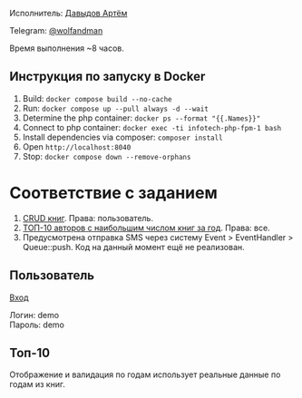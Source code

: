 Исполнитель: [Давыдов Артём](https://hh.ru/resume/1f3a6edbff03b7e1ac0039ed1f676c66373078)

Telegram: [@wolfandman](https://t.me/wolfandman)

Время выполнения ~8 часов.

## Инструкция по запуску в Docker

1. Build: `docker compose build --no-cache`
2. Run: `docker compose up --pull always -d --wait`
3. Determine the php container: `docker ps --format "{{.Names}}"`
4. Connect to php container: `docker exec -ti infotech-php-fpm-1 bash`
5. Install dependencies via composer: `composer install`
6. Open `http://localhost:8040`
7. Stop: `docker compose down --remove-orphans`

# Соответствие с заданием

1. [CRUD книг](http://localhost:8040/index.php?r=book-crud%2Findex). Права: пользователь.
2. [ТОП-10 авторов с наибольшим числом книг за год](http://localhost:8040/index.php?r=report%2Findex). Права: все.
3. Предусмотрена отправка SMS через систему Event > EventHandler > Queue::push. Код на данный момент ещё не реализован.

## Пользователь

[Вход](http://localhost:8040/index.php?r=site%2Flogin)

Логин: demo \
Пароль: demo

## Топ-10

Отображение и валидация по годам использует реальные данные по годам из книг.